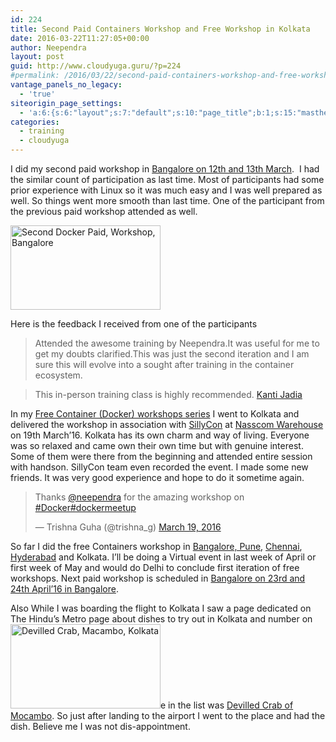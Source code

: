 ```yaml
---
id: 224
title: Second Paid Containers Workshop and Free Workshop in Kolkata
date: 2016-03-22T11:27:05+00:00
author: Neependra
layout: post
guid: http://www.cloudyuga.guru/?p=224
#permalink: /2016/03/22/second-paid-containers-workshop-and-free-workshop-in-kolkata/
vantage_panels_no_legacy:
  - 'true'
siteorigin_page_settings:
  - 'a:6:{s:6:"layout";s:7:"default";s:10:"page_title";b:1;s:15:"masthead_margin";b:1;s:13:"footer_margin";b:1;s:13:"hide_masthead";b:0;s:19:"hide_footer_widgets";b:0;}'
categories:
  - training
  - cloudyuga
---
```

I did my second paid workshop in [Bangalore on 12th and 13th March](https://www.townscript.com/e/containers-workshop-blr).  I had the similar count of participation as last time. Most of participants had some prior experience with Linux so it was much easy and I was well prepared as well. So things went more smooth than last time. One of the participant from the previous paid workshop attended as well.

[<img class="aligncenter" src="https://farm2.staticflickr.com/1456/25254960053_8d8d95d963_m.jpg" alt="Second Docker Paid, Workshop, Bangalore" width="240" height="135" />](https://www.flickr.com/photos/neependra/25254960053 "Second Docker Paid, Workshop, Bangalore")

Here is the feedback I received from one of the participants

> Attended the awesome training by Neependra.It was useful for me to get my doubts clarified.This was just the second iteration and I am sure this will evolve into a sought after training in the container ecosystem.
   
> This in-person training class is highly recommended. [Kanti Jadia](https://in.linkedin.com/in/kantijadia) 

In my [Free Container (Docker) workshops series](http://neependra.net/?p=1532) I went to Kolkata and delivered the workshop in association with [SillyCon](https://www.facebook.com/groups/sillyconorg/) at [Nasscom Warehouse](http://10000startups.com/startup-warehouse-form/) on 19th March&#8217;16. Kolkata has its own charm and way of living. Everyone was so relaxed and came own their own time but with genuine interest. Some of them were there from the beginning and attended entire session with handson. SillyCon team even recorded the event. I made some new friends. It was very good experience and hope to do it sometime again.



<blockquote class="twitter-tweet">
  <p>
    Thanks <a href="https://twitter.com/neependra">@neependra</a> for the amazing workshop on <a href="https://twitter.com/hashtag/Docker?src=hash">#Docker</a><a href="https://twitter.com/hashtag/dockermeetup?src=hash">#dockermeetup</a>
  </p>
  
  <p>
    — Trishna Guha (@trishna_g) <a href="https://twitter.com/trishna_g/status/711182145922867200">March 19, 2016</a>
  </p>
</blockquote>

So far I did the free Containers workshop in [Bangalore, Pune,](http://neependra.net/?p=1557) [Chennai](http://neependra.net/?p=1603), [Hyderabad](http://neependra.net/?p=1675) and Kolkata. I&#8217;ll be doing a Virtual event in last week of April or first week of May and would do Delhi to conclude first iteration of free workshops. Next paid workshop is scheduled in [Bangalore on 23rd and 24th April&#8217;16 in Bangalore](https://www.townscript.com/e/containers-workshop-blr).

Also While I was boarding the flight to Kolkata I saw a page dedicated on The Hindu&#8217;s Metro page about dishes to try out in Kolkata and number on[<img class="alignleft" src="https://farm2.staticflickr.com/1498/25583085640_9927e0048e_m.jpg" alt="Devilled Crab, Macambo, Kolkata" width="240" height="135" />](https://www.flickr.com/photos/neependra/25583085640/in/datetaken/ "Devilled Crab, Macambo, Kolkata")e in the list was [Devilled Crab of Mocambo](https://www.zomato.com/kolkata/mocambo-park-street-area/menu). So just after landing to the airport I went to the place and had the dish. Believe me I was not dis-appointment.

&nbsp;
